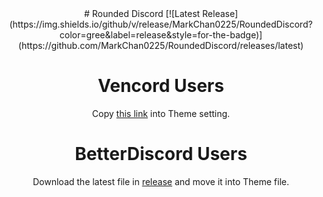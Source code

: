 <div align="center">
# Rounded Discord           
[![Latest Release](https://img.shields.io/github/v/release/MarkChan0225/RoundedDiscord?color=gree&label=release&style=for-the-badge)](https://github.com/MarkChan0225/RoundedDiscord/releases/latest)

# Vencord Users
Copy [this link](https://markchan0225.github.io/RoundedDiscord/RoundedDiscord.theme.css) into Theme setting.

# BetterDiscord Users
Download the latest file in [release](https://github.com/MarkChan0225/RoundedDiscord/releases/latest) and move it into Theme file.
